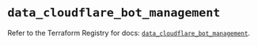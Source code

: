 # `data_cloudflare_bot_management`

Refer to the Terraform Registry for docs: [`data_cloudflare_bot_management`](https://registry.terraform.io/providers/cloudflare/cloudflare/5.11.0/docs/data-sources/bot_management).
